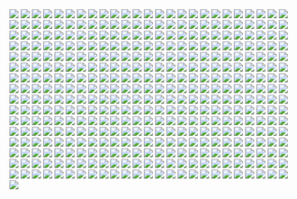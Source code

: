 <img src='./Picture-Directory/44 - fhzHbf0.jpg'>
<img src='./Picture-Directory/01 - M6I1Q95.jpg'>
<img src='./Picture-Directory/52 - 4P53bug.jpg'>
<img src='./Picture-Directory/33 - yiYtEm3.jpg'>
<img src='./Picture-Directory/07 - UtEQQdy.jpg'>
<img src='./Picture-Directory/daniel-garcia-sw.jpg'>
<img src='./Picture-Directory/20 - v4n7jeB.jpg'>
<img src='./Picture-Directory/08 - YR1TeT4.jpg'>
<img src='./Picture-Directory/09 - P31lorx.jpg'>
<img src='./Picture-Directory/lady_jedi__rey_by_fouetfou-d9v8qsy.png'>
<img src='./Picture-Directory/sq8m6GH.jpg'>
<img src='./Picture-Directory/e4bc4ceae15f52e431ebdd898d26f36e-d7fdw5e.jpg'>
<img src='./Picture-Directory/21 - iMxtvf3.jpg'>
<img src='./Picture-Directory/01 - MmbqRrT.jpg'>
<img src='./Picture-Directory/52 - KKO9v6Z.jpg'>
<img src='./Picture-Directory/leonid-kolyagin-xwings-low.jpg'>
<img src='./Picture-Directory/05 - dbQGQ0L.jpg'>
<img src='./Picture-Directory/16 - wx6hNBR.jpg'>
<img src='./Picture-Directory/03 - glS1UUq.jpg'>
<img src='./Picture-Directory/5Z84DKN.jpg'>
<img src='./Picture-Directory/13 - 00ETUwD.jpg'>
<img src='./Picture-Directory/1 - The Phantom Menace.jpg'>
<img src='./Picture-Directory/41 - mFvGh0O.png'>
<img src='./Picture-Directory/01 - O8876hB.jpg'>
<img src='./Picture-Directory/19 - OIftxOQ.jpg'>
<img src='./Picture-Directory/rey_by_livioramondelli-da7ajtp.jpg'>
<img src='./Picture-Directory/30 - TTGIcoM.jpg'>
<img src='./Picture-Directory/36 - 82HbYlp.jpg'>
<img src='./Picture-Directory/36 - M4exYUR.jpg'>
<img src='./Picture-Directory/22 - lzDIgxy.jpg'>
<img src='./Picture-Directory/40 - WCSxRjx.jpg'>
<img src='./Picture-Directory/31 - yOXR9Sc.jpg'>
<img src='./Picture-Directory/65 - xwing.jpg'>
<img src='./Picture-Directory/65 - QDhAsQq.jpg'>
<img src='./Picture-Directory/31 - F7LzS1K.jpg'>
<img src='./Picture-Directory/29 - qPvfQ3a.jpg'>
<img src='./Picture-Directory/simon-liechti-boba-fett-01-small.jpg'>
<img src='./Picture-Directory/tumblr_nkib9zQIAG1u4lxsro1_1280.jpg'>
<img src='./Picture-Directory/39 - ile8r3h.jpg'>
<img src='./Picture-Directory/74 - Y669oN0.jpg'>
<img src='./Picture-Directory/the_courage_of_stars_by_lauratolton-daemhf2.jpg'>
<img src='./Picture-Directory/15 - M9BmBeh.jpg'>
<img src='./Picture-Directory/jedi_and_jedi_lite_by_hollyoakhill-d9qpafb.jpg'>
<img src='./Picture-Directory/53 - uk4GMmi.jpg'>
<img src='./Picture-Directory/11 - LkLgpha.jpg'>
<img src='./Picture-Directory/dylan-kowalski-vadorredemptionfinal.jpg'>
<img src='./Picture-Directory/alvaro-jimenez-kylo-ren-forest-color-finalw.jpg'>
<img src='./Picture-Directory/25 - pH9Q41q.jpg'>
<img src='./Picture-Directory/ce29c37a2cf8f54c483e352c5996014f.jpg'>
<img src='./Picture-Directory/74 - pfNBa6m.jpg'>
<img src='./Picture-Directory/09 - ncXoqup.jpg'>
<img src='./Picture-Directory/50 - fq1Data.jpg'>
<img src='./Picture-Directory/36 - JoDQ1Nb.jpg'>
<img src='./Picture-Directory/kylo_ren_by_torynji-da1qg19.jpg'>
<img src='./Picture-Directory/star_wars_collab___grievous_by_wynahiros.jpg'>
<img src='./Picture-Directory/45 - 1oVCMSB.jpg'>
<img src='./Picture-Directory/01 - OuSizUw.jpg'>
<img src='./Picture-Directory/kevin-mckenna-shadow-of-the-master.jpg'>
<img src='./Picture-Directory/28 - 2IGKEnH.png'>
<img src='./Picture-Directory/08 - MRSwNfi.jpg'>
<img src='./Picture-Directory/05 - n0Xm4lg.jpg'>
<img src='./Picture-Directory/josh-robinson-maythe4thbwithyou.jpg'>
<img src='./Picture-Directory/star+wars+through+the+wreckage.jpg'>
<img src='./Picture-Directory/56 - JLBsdbi.jpg'>
<img src='./Picture-Directory/1VswHjg.jpg'>
<img src='./Picture-Directory/e8568033427317.56aa8c6585175.png'>
<img src='./Picture-Directory/dan-luvisi-restorationluvisifett.jpg'>
<img src='./Picture-Directory/denni-andria-bobafett-vs-predator.jpg'>
<img src='./Picture-Directory/renato-scicchitano-screen-final.jpg'>
<img src='./Picture-Directory/43 - hQpcaFU.jpg'>
<img src='./Picture-Directory/TRtKeIA2KEPLenqZ-bLOMdb0enfAGr4DnO_Ic1hmQHM.jpg'>
<img src='./Picture-Directory/34 - 1xe1da8.jpg'>
<img src='./Picture-Directory/38 - n0t9NJ5.jpg'>
<img src='./Picture-Directory/00001509.png'>
<img src='./Picture-Directory/mjhbrXu.jpg'>
<img src='./Picture-Directory/YQU6QXZnK0yvnsDSCd72j-4hMvoZrEUtM2fewoxz2RY.jpg'>
<img src='./Picture-Directory/09 - 0qLxdbp.jpg'>
<img src='./Picture-Directory/6 - Return of the Jedi.jpg'>
<img src='./Picture-Directory/6okvuqw.jpg'>
<img src='./Picture-Directory/60lReVoEwWS2bNl5aba4cOwjutRXLlWABD32DIEvb6c.jpg'>
<img src='./Picture-Directory/21 - vqpeClQ.jpg'>
<img src='./Picture-Directory/34 - uzQaKy4.jpg'>
<img src='./Picture-Directory/richard-anderson-tumblr-npfn0ux4is1rmuqvmo1-1280.jpg'>
<img src='./Picture-Directory/41 - MpGk6wz.jpg'>
<img src='./Picture-Directory/10 - 6nOEYTR.jpg'>
<img src='./Picture-Directory/PTZHdoq.jpg'>
<img src='./Picture-Directory/14 - VyZJPE8.jpg'>
<img src='./Picture-Directory/52 - 8smPbXw.jpg'>
<img src='./Picture-Directory/gus-mendonca-gm-firstorder-tieinterceptors.jpg'>
<img src='./Picture-Directory/0gmvru16v0jx.jpg'>
<img src='./Picture-Directory/2McHDAo.jpg'>
<img src='./Picture-Directory/carmen-cornet-gri.jpg'>
<img src='./Picture-Directory/fPB5lkc.jpg'>
<img src='./Picture-Directory/maul_wip_by_uncannyknack-d9xrjkz.jpg'>
<img src='./Picture-Directory/rey___ep_viii_concept_by_hidrico-d9w14zu.jpg'>
<img src='./Picture-Directory/tizianobaracchi_i_am_a_jedi_1200_by_thaldir-da3u7pc.jpg'>
<img src='./Picture-Directory/22 - LGIdNZq.jpg'>
<img src='./Picture-Directory/06 - y3x5ATp.png'>
<img src='./Picture-Directory/49 - 4XhD2kv.jpg'>
<img src='./Picture-Directory/purge__by_robbiemcsweeney-d9kjq5i.jpg'>
<img src='./Picture-Directory/lucas-leger-dv.jpg'>
<img src='./Picture-Directory/ZvJtfPM5bToZeQb0lKHhKeHhxjdFwR5vWYXQ7uJ5TlM.jpg'>
<img src='./Picture-Directory/06 - MmGBqVM.png'>
<img src='./Picture-Directory/65 - S2s3FaV.jpg'>
<img src='./Picture-Directory/14 - k8kRTdE.jpg'>
<img src='./Picture-Directory/raiders_by_wildweasel339-daf0shn.jpg'>
<img src='./Picture-Directory/18 - P7ULTkU.jpg'>
<img src='./Picture-Directory/59 - 4ESbWh4.jpg'>
<img src='./Picture-Directory/15 - UTcsNQO.jpg'>
<img src='./Picture-Directory/LeIdVyp.jpg'>
<img src='./Picture-Directory/NSaXUS6.png'>
<img src='./Picture-Directory/shane-molina-4k-stormtrooper-printoff.jpg'>
<img src='./Picture-Directory/StarWars Stitch.jpg'>
<img src='./Picture-Directory/alfonso-pardo-martinez-sw-portrait01-low.jpg'>
<img src='./Picture-Directory/04 - vKIn6Y3.jpg'>
<img src='./Picture-Directory/5ZwPh1g.jpg'>
<img src='./Picture-Directory/07 - wdIlgiT.jpg'>
<img src='./Picture-Directory/63 - EVm47Hz.jpg'>
<img src='./Picture-Directory/mwo4aoq.jpg'>
<img src='./Picture-Directory/08 - FmlM7Fj.jpg'>
<img src='./Picture-Directory/33 - kzqyxJK.jpg'>
<img src='./Picture-Directory/19 - FdBvduy.jpg'>
<img src='./Picture-Directory/prince-mahlangu-assault-on-hoth-4.jpg'>
<img src='./Picture-Directory/42 - IdQJQlV.jpg'>
<img src='./Picture-Directory/71 - kSwUqMu.jpg'>
<img src='./Picture-Directory/anakin_skywalker_by_elforim-d5i9nhb.jpg'>
<img src='./Picture-Directory/eBrkcX5.jpg'>
<img src='./Picture-Directory/47 - 52qxIne.jpg'>
<img src='./Picture-Directory/64 - g0fiWNK.jpg'>
<img src='./Picture-Directory/cda20e449b0f3fd63035d1ee35a2b4cb-d9tff62.jpg'>
<img src='./Picture-Directory/71 - YSEi38m.jpg'>
<img src='./Picture-Directory/WQixz51.png'>
<img src='./Picture-Directory/T0Jl1dN.jpg'>
<img src='./Picture-Directory/rostyslav-zagornov-tuscanraider.jpg'>
<img src='./Picture-Directory/Eh1D-2uGpEQMTJDJMpKirC1e-kAm4oFyQDtSXYMD0yI.png'>
<img src='./Picture-Directory/32 - 84y8hda.jpg'>
<img src='./Picture-Directory/51 - RzUPrzg.jpg'>
<img src='./Picture-Directory/13 - XqmV1MJ.jpg'>
<img src='./Picture-Directory/30 - Xui6IK9.jpg'>
<img src='./Picture-Directory/hakuna001_by_pixelkitties-d9z01iz.png'>
<img src='./Picture-Directory/76 - 1qBIY0F.jpg'>
<img src='./Picture-Directory/40 - 3SqwU9H.jpg'>
<img src='./Picture-Directory/star_wars__generations_by_daekazu-d9pke9v.jpg'>
<img src='./Picture-Directory/JuOpsei.jpg'>
<img src='./Picture-Directory/28 - 9i2xpUo.jpg'>
<img src='./Picture-Directory/59 - idPWYku.jpg'>
<img src='./Picture-Directory/pCrsRmm.jpg'>
<img src='./Picture-Directory/17 - VEbsVce.jpg'>
<img src='./Picture-Directory/30 - HmpoIgw.jpg'>
<img src='./Picture-Directory/60 - zMNNDV3.jpg'>
<img src='./Picture-Directory/24 - tcD9kwI.jpg'>
<img src='./Picture-Directory/1seHTdr.jpg'>
<img src='./Picture-Directory/02 - CQG5FKx.jpg'>
<img src='./Picture-Directory/48 - iO5U6gm.jpg'>
<img src='./Picture-Directory/han_solo_by_giddygriffin-d8heojx.jpg'>
<img src='./Picture-Directory/adam-roush-sw-snips-4-w.jpg'>
<img src='./Picture-Directory/APACpr7.png'>
<img src='./Picture-Directory/kylo_ren_by_blazbaros-da7685k.png'>
<img src='./Picture-Directory/18 - UvGUfOr.jpg'>
<img src='./Picture-Directory/m3qz4Zg.jpg'>
<img src='./Picture-Directory/30 - 2R9xUd0.jpg'>
<img src='./Picture-Directory/-image.jpg'>
<img src='./Picture-Directory/ronnie-jensen-cloudcity.jpg'>
<img src='./Picture-Directory/23 - FDuhex0.jpg'>
<img src='./Picture-Directory/42 - s7VVQdI.jpg'>
<img src='./Picture-Directory/yyVif7pKJQ4ZIucBVIgfOI8SNXTT6ggt2GL8TvEuIaM.jpg'>
<img src='./Picture-Directory/trfBC7u.png'>
<img src='./Picture-Directory/5 - The Empire Strikes Back.jpg'>
<img src='./Picture-Directory/13640755_10153675750452452_3879939042306576891_o.jpg'>
<img src='./Picture-Directory/67 - fcR9rxY.jpg'>
<img src='./Picture-Directory/63 - QY0KqS6.png'>
<img src='./Picture-Directory/cristi-balanescu-cristib-nexusofpower.jpg'>
<img src='./Picture-Directory/pixel-jeff-captain-phasma.jpg'>
<img src='./Picture-Directory/wojtek-fus-never-tell-me-the-odds-lq.jpg'>
<img src='./Picture-Directory/nagy-norbert-millennium-falcon.jpg'>
<img src='./Picture-Directory/aaron-mcbride-12185030-10208004298011441-1347009825795762880-o.jpg'>
<img src='./Picture-Directory/13 - NuM1CVA.jpg'>
<img src='./Picture-Directory/star_wars___the_pursuit_by_graphix17-d9w1jqm.png'>
<img src='./Picture-Directory/62 - UEtTF31.jpg'>
<img src='./Picture-Directory/64 - 8qSqbWJ.jpg'>
<img src='./Picture-Directory/tumblr_o5y55eoU1j1sk51m7o1_1280.jpg'>
<img src='./Picture-Directory/67 - fatjdtc.jpg'>
<img src='./Picture-Directory/christian-piccolo-solo-final-post-notext.jpg'>
<img src='./Picture-Directory/61 - mddYFHW.jpg'>
<img src='./Picture-Directory/clone_wars_by_papayoufr-d49mq85.jpg'>
<img src='./Picture-Directory/23 - U4U1AbT.jpg'>
<img src='./Picture-Directory/gvqjtcV.jpg'>
<img src='./Picture-Directory/68 - k70Dlp4.jpg'>
<img src='./Picture-Directory/aaron-mcbride-20822-10206281666186722-6443139003106845627-n.jpg'>
<img src='./Picture-Directory/35 - Gb5ZYA2.jpg'>
<img src='./Picture-Directory/27 - IOUqD50.jpg'>
<img src='./Picture-Directory/rey_by_nikitalaneev-da494jg.jpg'>
<img src='./Picture-Directory/52 - 7baA4eW.jpg'>
<img src='./Picture-Directory/11 - IPvlegE.jpg'>
<img src='./Picture-Directory/02 - dqfOSJD.jpg'>
<img src='./Picture-Directory/07 - NRJgAIo.jpg'>
<img src='./Picture-Directory/60 - fg6gTbM.jpg'>
<img src='./Picture-Directory/57 - 86LzSgt.jpg'>
<img src='./Picture-Directory/56 - XGDPZCa.jpg'>
<img src='./Picture-Directory/41 - h6CUpb6.jpg'>
<img src='./Picture-Directory/5LhZsR1bstvlfDpAGJOtS_VyrzV8dr6UuTWNENCJ1sQ.jpg'>
<img src='./Picture-Directory/06 - WfZV0QW.jpg'>
<img src='./Picture-Directory/oleg-ulianytskyi-template-1920x1080-final-2.jpg'>
<img src='./Picture-Directory/fabiano-godoi-dart-vader-proj-jedi.jpg'>
<img src='./Picture-Directory/70 - MfaHUiO.jpg'>
<img src='./Picture-Directory/09 - QyH8PDy.jpg'>
<img src='./Picture-Directory/99_by_dzikawa-d9ko812.jpg'>
<img src='./Picture-Directory/03 - sFnCpS1.jpg'>
<img src='./Picture-Directory/24 - ut90LX5.jpg'>
<img src='./Picture-Directory/36 - wIoxxL7.jpg'>
<img src='./Picture-Directory/XwYNtTb.jpg'>
<img src='./Picture-Directory/27 - p2oiSom.jpg'>
<img src='./Picture-Directory/florent-lebrun-ilm-challenge-hoth-fl-v001.jpg'>
<img src='./Picture-Directory/26 - v3cZNQf.jpg'>
<img src='./Picture-Directory/73 - I36rrfr.jpg'>
<img src='./Picture-Directory/jeff-wood-2016-06-01-8-32-18.jpg'>
<img src='./Picture-Directory/11 - ACCMVG6.jpg'>
<img src='./Picture-Directory/46 - Zimt2pf.jpg'>
<img src='./Picture-Directory/G6HfU0N.jpg'>
<img src='./Picture-Directory/20 - SQ60M8u.jpg'>
<img src='./Picture-Directory/73 - 8QeKdsq.jpg'>
<img src='./Picture-Directory/51 - LZI0bUC.jpg'>
<img src='./Picture-Directory/43 - EXqhKGT.jpg'>
<img src='./Picture-Directory/42 - QrkEA6b.jpg'>
<img src='./Picture-Directory/christian-waggoner-2016-05-14-20-27-52.jpg'>
<img src='./Picture-Directory/4 - A New Hope.jpg'>
<img src='./Picture-Directory/38 - KeT5KrI.jpg'>
<img src='./Picture-Directory/34 - hMNFdik.jpg'>
<img src='./Picture-Directory/dmitriy-bessonov-sw-frame-02-fin.jpg'>
<img src='./Picture-Directory/70e43775e50767efe220b50bbe5de195-d3jmfsu.jpg'>
<img src='./Picture-Directory/03 - cWinFdO.jpg'>
<img src='./Picture-Directory/19 - UhlFYSE.jpg'>
<img src='./Picture-Directory/17 - 1iTMzyJ.jpg'>
<img src='./Picture-Directory/55 - duBEalK.jpg'>
<img src='./Picture-Directory/nihat-gokcen-anakin.jpg'>
<img src='./Picture-Directory/ksenia-zelentsova-web.jpg'>
<img src='./Picture-Directory/20 - YcfwNBV.jpg'>
<img src='./Picture-Directory/28 - EzmJdkK.jpg'>
<img src='./Picture-Directory/54 - pcMYz0L.jpg'>
<img src='./Picture-Directory/joan-redondo-empireonyavin1.jpg'>
<img src='./Picture-Directory/35 - jrLalQL.jpg'>
<img src='./Picture-Directory/10 - 6fKpkXB.jpg'>
<img src='./Picture-Directory/53 - vlozy0c.jpg'>
<img src='./Picture-Directory/timur-dairbayev-starwars.jpg'>
<img src='./Picture-Directory/29 - fmq9bBJ.jpg'>
<img src='./Picture-Directory/45 - 89q0xBW.jpg'>
<img src='./Picture-Directory/37 - sx2602i.jpg'>
<img src='./Picture-Directory/58 - ICVMVrl.jpg'>
<img src='./Picture-Directory/crystal-sully-revengebycrystalsully.jpg'>
<img src='./Picture-Directory/gpKPz7v.jpg'>
<img src='./Picture-Directory/33 - mikNH5d.jpg'>
<img src='./Picture-Directory/pm2Lozd.jpg'>
<img src='./Picture-Directory/54 - q2DHA4W.jpg'>
<img src='./Picture-Directory/53 - MOwYpDe.jpg'>
<img src='./Picture-Directory/18 - 1PbaG5n.jpg'>
<img src='./Picture-Directory/__yoda_my_name_is___by_lehuss-da2ednq.jpg'>
<img src='./Picture-Directory/2 - Attack of the Clones.jpg'>
<img src='./Picture-Directory/D5friaT.jpg'>
<img src='./Picture-Directory/WLbLlvm.jpg'>
<img src='./Picture-Directory/57 - t7gC1bh.jpg'>
<img src='./Picture-Directory/tumblr_o0se10xPRh1u4lxsro2_1280.jpg'>
<img src='./Picture-Directory/tumblr_n2qjzvJmQi1qer2oto1_1280.jpg'>
<img src='./Picture-Directory/W3UUxvY.jpg'>
<img src='./Picture-Directory/tumblr_o6fhhzpEuR1s8vxpyo1_1280.jpg'>
<img src='./Picture-Directory/esteban-barrientos-ahsoka.jpg'>
<img src='./Picture-Directory/guarding_the_wing__star_wars_by_madboni-d7vq83n.jpg'>
<img src='./Picture-Directory/07 - FYvOt6J.jpg'>
<img src='./Picture-Directory/19 - mQyOhp5.jpg'>
<img src='./Picture-Directory/57 - i7ij3KF.jpg'>
<img src='./Picture-Directory/rey__lady_of_the_sith_by_cobaltplasma-da1hf7n.jpg'>
<img src='./Picture-Directory/40 - 1jiayvm.jpg'>
<img src='./Picture-Directory/vlINW4Z.jpg'>
<img src='./Picture-Directory/39 - Wy8sX8L.jpg'>
<img src='./Picture-Directory/12 - iUGFHJr.jpg'>
<img src='./Picture-Directory/72 - 6ueeHFC.jpg'>
<img src='./Picture-Directory/3ed4uVlQk7OuRbY1hWOHsrWGHVYujDGOOX00PhkAGhk.jpg'>
<img src='./Picture-Directory/43 - 7QSAagN.jpg'>
<img src='./Picture-Directory/3 - Revenge of the Sith.jpg'>
<img src='./Picture-Directory/48 - eOVQrAn.jpg'>
<img src='./Picture-Directory/mz1HITu.jpg'>
<img src='./Picture-Directory/the_inquisitor_by_darthtemoc-d81hefq.jpg'>
<img src='./Picture-Directory/vtmb1aF.jpg'>
<img src='./Picture-Directory/27 - V9frQxh.jpg'>
<img src='./Picture-Directory/39 - EeSHQTE.jpg'>
<img src='./Picture-Directory/48 - LApxo7k.jpg'>
<img src='./Picture-Directory/LjJeHqE.jpg'>
<img src='./Picture-Directory/46 - vO9mF5S.jpg'>
<img src='./Picture-Directory/ancient_order_by_adamburn-d9ku80b.jpg'>
<img src='./Picture-Directory/08 - C0EVsYp.jpg'>
<img src='./Picture-Directory/41 - DvUSbYd.jpg'>
<img src='./Picture-Directory/62 - p2p8vkW.jpg'>
<img src='./Picture-Directory/martyna-maksimiuk-04-scena-1-r2-d2-pedzi-z-kwiatami.jpg'>
<img src='./Picture-Directory/cW3qzE84g28ccA59bUI1dys1NonsjuJpea8NaorCNr8.png'>
<img src='./Picture-Directory/16 - e8I351w.jpg'>
<img src='./Picture-Directory/04 - DEPvTPZ.jpg'>
<img src='./Picture-Directory/tumblr_o50tl0Kyww1sk51m7o1_1280.jpg'>
<img src='./Picture-Directory/ehda2mU.jpg'>
<img src='./Picture-Directory/cecilia-g-f-darthrevan.jpg'>
<img src='./Picture-Directory/31 - wuasgk5.jpg'>
<img src='./Picture-Directory/75 - Sn0hJWR.jpg'>
<img src='./Picture-Directory/22 - uv2TuK0.jpg'>
<img src='./Picture-Directory/46 - 0yZzPsB.jpg'>
<img src='./Picture-Directory/04 - m2syxyy.jpg'>
<img src='./Picture-Directory/02 - G4xUAWx.jpg'>
<img src='./Picture-Directory/49 - XjLs9Ec.jpg'>
<img src='./Picture-Directory/T6UAZBV-P1RzTwMGaDmDpknlOtZaSPcoGHcpHoRMM3Q.jpg'>
<img src='./Picture-Directory/20 - pRESzRv.jpg'>
<img src='./Picture-Directory/Wpi1OfW.png'>
<img src='./Picture-Directory/15 - qeOec8I.jpg'>
<img src='./Picture-Directory/63 - sg09hzg.jpg'>
<img src='./Picture-Directory/40 - oPEgWCc.jpg'>
<img src='./Picture-Directory/star_wars_by_muratgul-d9ktp9n.jpg'>
<img src='./Picture-Directory/starwars_fanart_by_nicolassiner-da5uggu.jpg'>
<img src='./Picture-Directory/02 - rHm6wWD.jpg'>
<img src='./Picture-Directory/33 - ukIboMx.jpg'>
<img src='./Picture-Directory/59 - k0nNLPJ.jpg'>
<img src='./Picture-Directory/jason-campbell-jckeyframe1.jpg'>
<img src='./Picture-Directory/vincent-tanguay-saintgenesis-darth-rey.jpg'>
<img src='./Picture-Directory/uj4cYgegBLe2v-FiSAA6T1d6vRQ-QejnIdRSIFTSmKI.jpg'>
<img src='./Picture-Directory/23 - ckcK4Tj.jpg'>
<img src='./Picture-Directory/56 - 1WjgBCo.jpg'>
<img src='./Picture-Directory/66 - ys8WAjI.jpg'>
<img src='./Picture-Directory/vadersplat_by_deviantapplestudios-d9550f8.jpg'>
<img src='./Picture-Directory/22 - tCj8uhf.jpg'>
<img src='./Picture-Directory/11 - pXSe9Xa.jpg'>
<img src='./Picture-Directory/jarreau-wimberly-swc30-13815-forcefocus-jarreauwimberly-revis.jpg'>
<img src='./Picture-Directory/55 - bWozweg.jpg'>
<img src='./Picture-Directory/luca-merli-sands-of-jakku.jpg'>
<img src='./Picture-Directory/03 - JTjy2Of.jpg'>
<img src='./Picture-Directory/35 - qb6jXXm.jpg'>
<img src='./Picture-Directory/05 - 4uqCBu9.jpg'>
<img src='./Picture-Directory/captain_rex_by_robert_shane-d879q6l (1).jpg'>
<img src='./Picture-Directory/46 - GAhrYBi.jpg'>
<img src='./Picture-Directory/12 - K7XIsri.jpg'>
<img src='./Picture-Directory/juan-martin-wallpaper.jpg'>
<img src='./Picture-Directory/60 - 7BHZhlA.jpg'>
<img src='./Picture-Directory/61 - xcXQuB0.jpg'>
<img src='./Picture-Directory/10 - rN3KVr7.jpg'>
<img src='./Picture-Directory/aaron-mcbride-13718757-10210038490184974-7859078526110970151-n.jpg'>
<img src='./Picture-Directory/66 - TIE Fighter.jpg'>
<img src='./Picture-Directory/32 - 3rEyp81.jpg'>
<img src='./Picture-Directory/marc-cousin-starwarsfinal02.jpg'>
<img src='./Picture-Directory/04 - gNLvKfg.jpg'>
<img src='./Picture-Directory/37 - hvHtMdL.jpg'>
<img src='./Picture-Directory/episode_viii_luke_by_800poundproductions-da1gt94.jpg'>
<img src='./Picture-Directory/18 - 7HVSQuN.jpg'>
<img src='./Picture-Directory/niGLiYn.jpg'>
<img src='./Picture-Directory/48 - 2L9Klwe.jpg'>
<img src='./Picture-Directory/14 - MqGwl19.jpg'>
<img src='./Picture-Directory/69 - TScStjh.jpg'>
<img src='./Picture-Directory/guillem-h-pongiluppi-guillemhp-darth-maul-rebels.jpg'>
<img src='./Picture-Directory/the_force_awakens_by_cylonka-d9lfomf.jpg'>
<img src='./Picture-Directory/06 - PEwsHFr.jpg'>
<img src='./Picture-Directory/13 - GdwwIo2.jpg'>
<img src='./Picture-Directory/47 - 6HNlRpV.jpg'>
<img src='./Picture-Directory/darth_maul__ravager__by_soulstryder210-d9tgsk5.jpg'>
<img src='./Picture-Directory/66 - 1HknqmB.jpg'>
<img src='./Picture-Directory/38 - oy3akqm.jpg'>
<img src='./Picture-Directory/afGiCjX.jpg'>
<img src='./Picture-Directory/claire-hummel-mos-eisley-morning-by-shoomlah-d9k61gm.jpg'>
<img src='./Picture-Directory/49 - h4kJlT2.jpg'>
<img src='./Picture-Directory/swuEKty.png'>
<img src='./Picture-Directory/25 - tUQ4xPX.jpg'>
<img src='./Picture-Directory/12 - dyFjAeV.jpg'>
<img src='./Picture-Directory/E640QvVvEpsztxacCzAvaQakwcitnpral4Kqkkfg2jc.jpg'>
<img src='./Picture-Directory/sw_fan_art_by_danai_k-d66g7p4.jpg'>
<img src='./Picture-Directory/tom-isaksen-risemyfriend-by-tomisaksen-01.jpg'>
<img src='./Picture-Directory/16 - OoTEqcB.jpg'>
<img src='./Picture-Directory/14 - fbXU43D.jpg'>
<img src='./Picture-Directory/32 - RsoqZar.jpg'>
<img src='./Picture-Directory/A4g_fo_j-z5kM9XSpYsjVFkMdLKlF9j5dso0qSwrURI.jpg'>
<img src='./Picture-Directory/RzSQPS6.jpg'>
<img src='./Picture-Directory/rodrigo-galdino-1.jpg'>
<img src='./Picture-Directory/dejan-mijatovic-star-wars-ilm-challenge-02-step11.jpg'>
<img src='./Picture-Directory/62 - XZh3SUC.jpg'>
<img src='./Picture-Directory/darthmaul_web_by_qissus-da27ds6.jpg'>
<img src='./Picture-Directory/Ch8qdxRW0AA0K4v.jpg'>
<img src='./Picture-Directory/37 - ptszR3D.jpg'>
<img src='./Picture-Directory/34 - t7kv6rH.jpg'>
<img src='./Picture-Directory/PDEg5qQ.png'>
<img src='./Picture-Directory/47 - gv8Rahg.jpg'>
<img src='./Picture-Directory/warrior_by_oldrepublicart-da6hspl.jpg'>
<img src='./Picture-Directory/42 - iKOwzFi.jpg'>
<img src='./Picture-Directory/50 - Ve3WYUj.jpg'>
<img src='./Picture-Directory/r6vJKzI.jpg'>
<img src='./Picture-Directory/21 - u2rSYo2.jpg'>
<img src='./Picture-Directory/44 - mIXRwa8.jpg'>
<img src='./Picture-Directory/43 - 5PuwFuy.jpg'>
<img src='./Picture-Directory/jljCj35.jpg'>
<img src='./Picture-Directory/72 - XgLHPfg.jpg'>
<img src='./Picture-Directory/51 - 1Jv8JNV.jpg'>
<img src='./Picture-Directory/peter-toufidis-xwings-scene-1-newlayout-woldxwings-v26a-bundled3-0011-v06a.jpg'>
<img src='./Picture-Directory/15 - GmN0Cq4.jpg'>
<img src='./Picture-Directory/26 - rtQB4zT.jpg'>
<img src='./Picture-Directory/51 - jZyHKRg.jpg'>
<img src='./Picture-Directory/skywalkers_by_tuliipiie-dabrxwp.jpg'>
<img src='./Picture-Directory/39 - JDJMMM2.jpg'>
<img src='./Picture-Directory/54 - tAexzUd.jpg'>
<img src='./Picture-Directory/29 - UVdF8nt.jpg'>
<img src='./Picture-Directory/49 - R6O6LNV.jpg'>
<img src='./Picture-Directory/32 - XUTBivf.jpg'>
